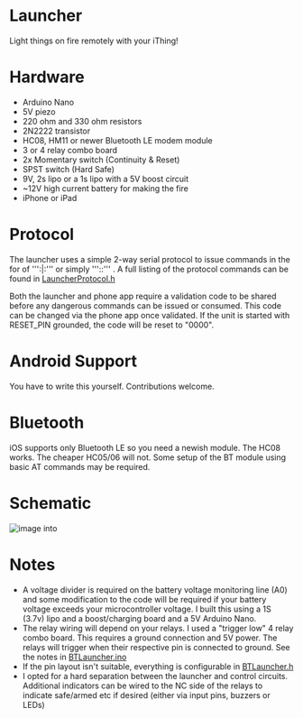 # Launcher
Light things on fire remotely with your iThing!


# Hardware
- Arduino Nano
- 5V piezo
- 220 ohm and 330 ohm resistors
- 2N2222 transistor 
- HC08, HM11 or newer Bluetooth LE modem module
- 3 or 4 relay combo board
- 2x Momentary switch (Continuity & Reset)
- SPST switch (Hard Safe)
- 9V, 2s lipo or a 1s lipo with a 5V boost circuit
- ~12V high current battery for making the fire
- iPhone or iPad


# Protocol
The launcher uses a simple 2-way serial protocol to issue commands
in the for of ''':<Command>|<Value>:''' or simply ''':<Command>:''' .  A full
listing of the protocol commands can be found in [LauncherProtocol.h](Launcher/BTLauncher/LauncherProtocol.h)

Both the launcher and phone app require a validation code to be 
shared before any dangerous commands can be issued or consumed.  This
code can be changed via the phone app once validated.  If the unit
is started with RESET_PIN grounded, the code will be reset to "0000".

# Android Support
You have to write this yourself.  Contributions welcome.

# Bluetooth
iOS supports only Bluetooth LE so you need a newish module.  The
HC08 works.  The cheaper HC05/06 will not.   Some setup of the 
BT module using basic AT commands may be required.

# Schematic
![image into](./Schematic.png)

# Notes
- A voltage divider is required on the battery voltage 
  monitoring line (A0) and some modification to the code
  will be required if your battery voltage exceeds your 
  microcontroller voltage.  I built this using a 1S (3.7v) lipo and
  a boost/charging board and a 5V Arduino Nano.
- The relay wiring will depend on your relays.  I used
  a "trigger low" 4 relay combo board.  This requires
  a ground connection and 5V power. The relays will 
  trigger when their respective pin is connected to
  ground.  See the notes in [BTLauncher.ino](Launcher/BTLauncher/BTLauncher.ino)
- If the pin layout isn't suitable, everything is
  configurable in [BTLauncher.h](Launcher/BTLauncher/BTLauncher.h)
- I opted for a hard separation between the launcher and
  control circuits.  Additional indicators can be
  wired to the NC side of the relays to indicate
  safe/armed etc if desired (either via input pins,
  buzzers or LEDs)




